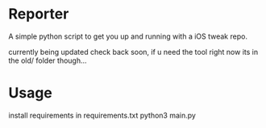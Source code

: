 # Reporter
 A simple python script to get you up and running with a iOS tweak repo.

currently being updated check back soon, if u need the tool right now its in the old/ folder though...



 # Usage
 install requirements in requirements.txt
 python3 main.py

